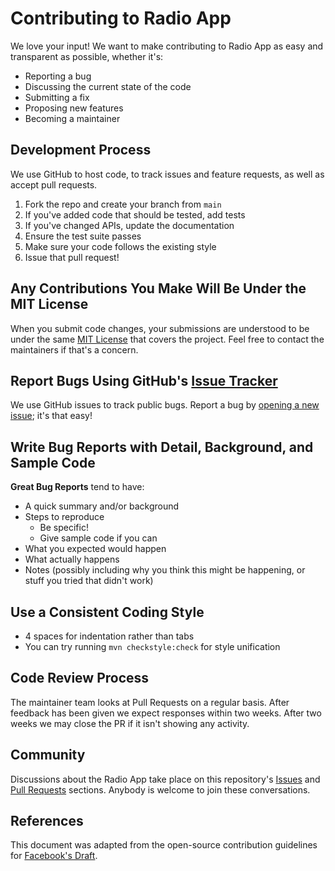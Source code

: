 # Contributing to Radio App

We love your input! We want to make contributing to Radio App as easy and transparent as possible, whether it's:

- Reporting a bug
- Discussing the current state of the code
- Submitting a fix
- Proposing new features
- Becoming a maintainer

## Development Process

We use GitHub to host code, to track issues and feature requests, as well as accept pull requests.

1. Fork the repo and create your branch from `main`
2. If you've added code that should be tested, add tests
3. If you've changed APIs, update the documentation
4. Ensure the test suite passes
5. Make sure your code follows the existing style
6. Issue that pull request!

## Any Contributions You Make Will Be Under the MIT License

When you submit code changes, your submissions are understood to be under the same [MIT License](LICENSE) that covers the project. Feel free to contact the maintainers if that's a concern.

## Report Bugs Using GitHub's [Issue Tracker](https://github.com/michael5cents/RadioApp/issues)

We use GitHub issues to track public bugs. Report a bug by [opening a new issue](https://github.com/michael5cents/RadioApp/issues/new); it's that easy!

## Write Bug Reports with Detail, Background, and Sample Code

**Great Bug Reports** tend to have:

- A quick summary and/or background
- Steps to reproduce
  - Be specific!
  - Give sample code if you can
- What you expected would happen
- What actually happens
- Notes (possibly including why you think this might be happening, or stuff you tried that didn't work)

## Use a Consistent Coding Style

* 4 spaces for indentation rather than tabs
* You can try running `mvn checkstyle:check` for style unification

## Code Review Process

The maintainer team looks at Pull Requests on a regular basis. After feedback has been given we expect responses within two weeks. After two weeks we may close the PR if it isn't showing any activity.

## Community

Discussions about the Radio App take place on this repository's [Issues](https://github.com/michael5cents/RadioApp/issues) and [Pull Requests](https://github.com/michael5cents/RadioApp/pulls) sections. Anybody is welcome to join these conversations.

## References

This document was adapted from the open-source contribution guidelines for [Facebook's Draft](https://github.com/facebook/draft-js/blob/a9316a723f9e918afde44dea68b5f9f39b7d9b00/CONTRIBUTING.md).
